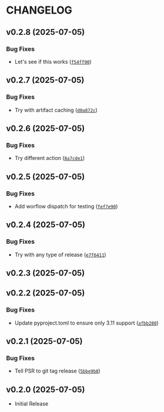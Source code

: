 # CHANGELOG

<!-- version list -->

## v0.2.8 (2025-07-05)

### Bug Fixes

- Let's see if this works
  ([`f54ff90`](https://github.com/dgethings/nornir_jsonrpc/commit/f54ff90abf02339c338e0c56910ba4dbf1e63a1e))


## v0.2.7 (2025-07-05)

### Bug Fixes

- Try with artifact caching
  ([`d0a872c`](https://github.com/dgethings/nornir_jsonrpc/commit/d0a872c4a90cf2771d16064152642f29a2113c1c))


## v0.2.6 (2025-07-05)

### Bug Fixes

- Try different action
  ([`8a7cde1`](https://github.com/dgethings/nornir_jsonrpc/commit/8a7cde1f09d3d7aa5a2b3e33d5a9e7eb31765632))


## v0.2.5 (2025-07-05)

### Bug Fixes

- Add worflow dispatch for testing
  ([`fef7e90`](https://github.com/dgethings/nornir_jsonrpc/commit/fef7e907d265966c0b998ba373dce0d0b15fc77e))


## v0.2.4 (2025-07-05)

### Bug Fixes

- Try with any type of release
  ([`e7f6411`](https://github.com/dgethings/nornir_jsonrpc/commit/e7f64117c6a12bd8fad06d9c2290c66f28c8d814))


## v0.2.3 (2025-07-05)


## v0.2.2 (2025-07-05)

### Bug Fixes

- Update pyproject.toml to ensure only 3.11 support
  ([`afbb280`](https://github.com/dgethings/nornir_jsonrpc/commit/afbb280c327e6cfdd1c2c6e63f4ce2574e7e96a3))


## v0.2.1 (2025-07-05)

### Bug Fixes

- Tell PSR to git tag release
  ([`5bbe9b8`](https://github.com/dgethings/nornir_jsonrpc/commit/5bbe9b878475f203c47fb4b09aa1d9c911bd5333))


## v0.2.0 (2025-07-05)

- Initial Release
